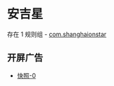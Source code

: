 # 安吉星

存在 1 规则组 - [com.shanghaionstar](/src/apps/com.shanghaionstar.ts)

## 开屏广告

- [快照-0](https://i.gkd.li/import/import/13071523)
